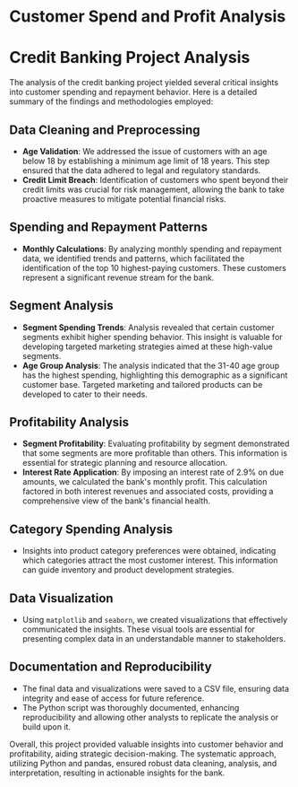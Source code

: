 # Customer Spend and Profit Analysis

# Credit Banking Project Analysis

The analysis of the credit banking project yielded several critical insights into customer spending and repayment behavior. Here is a detailed summary of the findings and methodologies employed:

## Data Cleaning and Preprocessing

- **Age Validation**: We addressed the issue of customers with an age below 18 by establishing a minimum age limit of 18 years. This step ensured that the data adhered to legal and regulatory standards.
- **Credit Limit Breach**: Identification of customers who spent beyond their credit limits was crucial for risk management, allowing the bank to take proactive measures to mitigate potential financial risks.

## Spending and Repayment Patterns

- **Monthly Calculations**: By analyzing monthly spending and repayment data, we identified trends and patterns, which facilitated the identification of the top 10 highest-paying customers. These customers represent a significant revenue stream for the bank.

## Segment Analysis

- **Segment Spending Trends**: Analysis revealed that certain customer segments exhibit higher spending behavior. This insight is valuable for developing targeted marketing strategies aimed at these high-value segments.
- **Age Group Analysis**: The analysis indicated that the 31-40 age group has the highest spending, highlighting this demographic as a significant customer base. Targeted marketing and tailored products can be developed to cater to their needs.

## Profitability Analysis

- **Segment Profitability**: Evaluating profitability by segment demonstrated that some segments are more profitable than others. This information is essential for strategic planning and resource allocation.
- **Interest Rate Application**: By imposing an interest rate of 2.9% on due amounts, we calculated the bank's monthly profit. This calculation factored in both interest revenues and associated costs, providing a comprehensive view of the bank's financial health.

## Category Spending Analysis

- Insights into product category preferences were obtained, indicating which categories attract the most customer interest. This information can guide inventory and product development strategies.

## Data Visualization

- Using `matplotlib` and `seaborn`, we created visualizations that effectively communicated the insights. These visual tools are essential for presenting complex data in an understandable manner to stakeholders.

## Documentation and Reproducibility

- The final data and visualizations were saved to a CSV file, ensuring data integrity and ease of access for future reference.
- The Python script was thoroughly documented, enhancing reproducibility and allowing other analysts to replicate the analysis or build upon it.

Overall, this project provided valuable insights into customer behavior and profitability, aiding strategic decision-making. The systematic approach, utilizing Python and pandas, ensured robust data cleaning, analysis, and interpretation, resulting in actionable insights for the bank.








